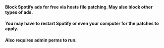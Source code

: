 #### Block Spotify ads for free via hosts file patching. May also block other types of ads. 
#### You may have to restart Spotify or even your computer for the patches to apply.
#### Also requires admin perms to run. 
